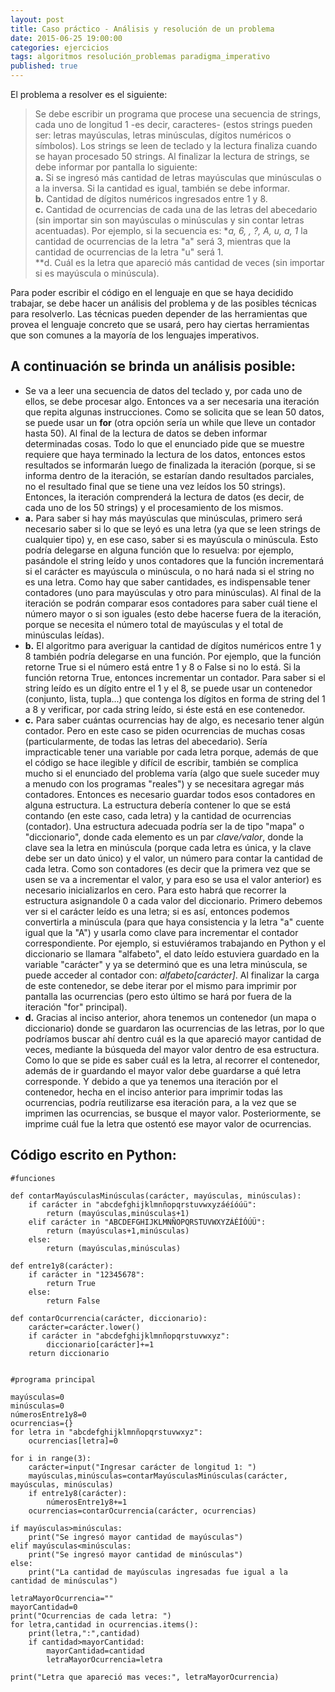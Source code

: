 ```yaml
---
layout: post
title: Caso práctico - Análisis y resolución de un problema
date: 2015-06-25 19:00:00
categories: ejercicios
tags: algoritmos resolución_problemas paradigma_imperativo
published: true
---
```


El problema a resolver es el siguiente:

> Se debe escribir un programa que procese una secuencia de strings, cada uno de longitud 1 -es decir, caracteres- (estos strings pueden ser: letras mayúsculas, letras minúsculas, dígitos numéricos o símbolos). Los strings se leen de teclado y la lectura finaliza cuando se hayan procesado 50 strings. Al finalizar la lectura de strings, se debe informar por pantalla lo siguiente:
> <br />**a.** Si se ingresó más cantidad de letras mayúsculas que minúsculas o a la inversa. Si la cantidad es igual, también se debe informar. 
> <br />**b.** Cantidad de dígitos numéricos ingresados entre 1 y 8.
> <br />**c.** Cantidad de ocurrencias de cada una de las letras del abecedario (sin importar sin son mayúsculas o minúsculas y sin contar letras acentuadas). Por ejemplo, si la secuencia es: **a, 6, *, ?, A, u, a, 1** la cantidad de ocurrencias de la letra "a" será 3, mientras que la cantidad de ocurrencias de la letra "u" será 1.
> <br />**d. Cuál es la letra que apareció más cantidad de veces (sin importar si es mayúscula o minúscula).


Para poder escribir el código en el lenguaje en que se haya decidido trabajar, se debe hacer un análisis del problema y de las posibles técnicas para resolverlo. Las técnicas pueden depender de las herramientas que provea el lenguaje concreto que se usará, pero hay ciertas herramientas que son comunes a la mayoría de los lenguajes imperativos.

## A continuación se brinda un análisis posible:

* Se va a leer una secuencia de datos del teclado y, por cada uno de ellos, se debe procesar algo. Entonces va a ser necesaria una iteración que repita algunas instrucciones. Como se solicita que se lean 50 datos, se puede usar un **for** (otra opción sería un while que lleve un contador hasta 50). Al final de la lectura de datos se deben informar determinadas cosas. Todo lo que el enunciado pide que se muestre requiere que haya terminado la lectura de los datos, entonces estos resultados se informarán luego de finalizada la iteración (porque, si se informa dentro de la iteración, se estarían dando resultados parciales, no el resultado final que se tiene una vez leídos los 50 strings). Entonces, la iteración comprenderá la lectura de datos (es decir, de cada uno de los 50 strings) y el procesamiento de los mismos.
* **a.** Para saber si hay más mayúsculas que minúsculas, primero será necesario saber si lo que se leyó es una letra (ya que se leen strings de cualquier tipo) y, en ese caso, saber si es mayúscula o minúscula. Esto podría delegarse en alguna función que lo resuelva: por ejemplo, pasándole el string leído y unos contadores que la función incrementará si el carácter es mayúscula o minúscula, o no hará nada si el string no es una letra. Como hay que saber cantidades, es indispensable tener contadores (uno para mayúsculas y otro para minúsculas). Al final de la iteración se podrán comparar esos contadores para saber cuál tiene el número mayor o si son iguales (esto debe hacerse fuera de la iteración, porque se necesita el número total de mayúsculas y el total de minúsculas leídas).
* **b.** El algoritmo para averiguar la cantidad de dígitos numéricos entre 1 y 8 también podría delegarse en una función. Por ejemplo, que la función retorne True si el número está entre 1 y 8 o False si no lo está. Si la función retorna True, entonces incrementar un contador. Para saber si el string leído es un dígito entre el 1 y el 8, se puede usar un contenedor (conjunto, lista, tupla...) que contenga los dígitos en forma de string del 1 a 8 y verificar, por cada string leído, si éste está en ese contenedor.
* **c.** Para saber cuántas ocurrencias hay de algo, es necesario tener algún contador. Pero en este caso se piden ocurrencias de muchas cosas (particularmente, de todas las letras del abecedario). Sería impracticable tener una variable por cada letra porque, además de que el código se hace ilegible y difícil de escribir, también se complica mucho si el enunciado del problema varía (algo que suele suceder muy a menudo con los programas "reales") y se necesitara agregar más contadores. Entonces es necesario guardar todos esos contadores en alguna estructura. La estructura debería contener lo que se está contando (en este caso, cada letra) y la cantidad de ocurrencias (contador). Una estructura adecuada podría ser la de tipo "mapa" o "diccionario", donde cada elemento es un par _clave/valor_, donde la clave sea la letra en minúscula (porque cada letra es única, y la clave debe ser un dato único) y el valor, un número para contar la cantidad de cada letra. Como son contadores (es decir que la primera vez que se usen se va a incrementar el valor, y para eso se usa el valor anterior) es necesario inicializarlos en cero. Para esto habrá que recorrer la estructura asignandole 0 a cada valor del diccionario. Primero debemos ver si el carácter leído es una letra; si es así, entonces podemos convertirla a minúscula (para que haya consistencia y la letra "a" cuente igual que la "A") y usarla como clave para incrementar el contador correspondiente. Por ejemplo, si estuviéramos trabajando en Python y el diccionario se llamara "alfabeto", el dato leído estuviera guardado en la variable "carácter" y ya se determinó que es una letra minúscula, se puede acceder al contador con: _alfabeto[carácter]_. Al finalizar la carga de este contenedor, se debe iterar por el mismo para imprimir por pantalla las ocurrencias (pero esto último se hará por fuera de la iteración "for" principal).
* **d.** Gracias al inciso anterior, ahora tenemos un contenedor (un mapa o diccionario) donde se guardaron las ocurrencias de las letras, por lo que podríamos buscar ahí dentro cuál es la que apareció mayor cantidad de veces, mediante la búsqueda del mayor valor dentro de esa estructura. Como lo que se pide es saber cuál es la letra, al recorrer el contenedor, además de ir guardando el mayor valor debe guardarse a qué letra corresponde. Y debido a que ya tenemos una iteración por el contenedor, hecha en el inciso anterior para imprimir todas las ocurrencias, podría reutilizarse esa iteración para, a la vez que se imprimen las ocurrencias, se busque el mayor valor. Posteriormente, se imprime cuál fue la letra que ostentó ese mayor valor de ocurrencias.

## Código escrito en Python:
        
<pre><code>#funciones

def contarMayúsculasMinúsculas(carácter, mayúsculas, minúsculas):
    if carácter in "abcdefghijklmnñopqrstuvwxyzáéíóúü":
        return (mayúsculas,minúsculas+1)
    elif carácter in "ABCDEFGHIJKLMNÑOPQRSTUVWXYZÁÉÍÓÚÜ":
        return (mayúsculas+1,minúsculas)
    else:
        return (mayúsculas,minúsculas)

def entre1y8(carácter):
    if carácter in "12345678":
        return True
    else:
        return False

def contarOcurrencia(carácter, diccionario):
    carácter=carácter.lower()
    if carácter in "abcdefghijklmnñopqrstuvwxyz":
        diccionario[carácter]+=1
    return diccionario


#programa principal

mayúsculas=0
minúsculas=0
númerosEntre1y8=0
ocurrencias={}
for letra in "abcdefghijklmnñopqrstuvwxyz":
    ocurrencias[letra]=0
    
for i in range(3):
    carácter=input("Ingresar carácter de longitud 1: ")
    mayúsculas,minúsculas=contarMayúsculasMinúsculas(carácter, mayúsculas, minúsculas)
    if entre1y8(carácter):
        númerosEntre1y8+=1
    ocurrencias=contarOcurrencia(carácter, ocurrencias)

if mayúsculas&gt;minúsculas:
    print("Se ingresó mayor cantidad de mayúsculas")
elif mayúsculas&lt;minúsculas:
    print("Se ingresó mayor cantidad de minúsculas")
else:
    print("La cantidad de mayúsculas ingresadas fue igual a la cantidad de minúsculas")

letraMayorOcurrencia=""
mayorCantidad=0
print("Ocurrencias de cada letra: ")
for letra,cantidad in ocurrencias.items():
    print(letra,":",cantidad)
    if cantidad&gt;mayorCantidad:
        mayorCantidad=cantidad
        letraMayorOcurrencia=letra

print("Letra que apareció mas veces:", letraMayorOcurrencia)</code></pre>
        
